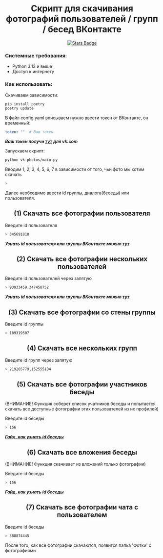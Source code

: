 <h1 align="center">Скрипт для скачивания фотографий пользователей / групп / бесед ВКонтакте</h1>

<div align="center">
	<a href="https://github.com/SolitarySpiral/vk-photos">
		<img src="https://img.shields.io/github/stars/SolitarySpiral/vk-photos" alt="Stars Badge"/>
	</a>	
</div>


### Системные требования:

* Python 3.13 и выше
* Доступ к интернету

### Как использовать:

Скачиваем зависимости:
```bash
pip install poetry
poetry update
```

В файл config.yaml вписываем нужно ввести токен от ВКонтакте, он временный:
```yaml
token: ""  # Ваш токен
```
***Ваш токен получи [тут](https://vkhost.github.io/) для vk.com***

Запускаем скрипт:
```bash
python vk-photos/main.py
```

Вводим 1, 2, 3, 4, 5, 6, 7 в зависимости от того, чьи фото мы хотим скачать
```bash
>
```
Далее необходимо ввести id группы, диалога(беседы) или пользователя.

<h2 align="center">(1) Скачать все фотографии пользователя</h2>

Введите id пользователя
```bash
> 345691818
```
***Узнать id пользователя или группы ВКонтакте можно [тут](https://regvk.com/id/)***

<h2 align="center">(2) Скачать все фотографии нескольких пользователей</h2>

Введите id пользователей через запятую
```bash
> 93933459,347458752
```

***Узнать id пользователя или группы ВКонтакте можно [тут](https://regvk.com/id/)***


<h2 align="center">(3) Скачать все фотографии со стены группы</h2>

Введите id группы
```bash
> 189319507
```

<h2 align="center">(4) Скачать все нескольких групп</h2>

Введите id групп через запятую
```bash
> 219265779,152555184
```

<h2 align="center">(5) Скачать все фотографии участников беседы</h2>
(ВНИМАНИЕ! Функция соберет список учатников беседы и попытается скачать все доступные фотографии этих пользователей из их профилей)

Введите id беседы
```bash
> 156
```

***[Гайд, как узнать id беседы](https://online-vkontakte.ru/2019/01/kak-uznat-id-besedy-v-vk.html)***

<h2 align="center">(6) Скачать все вложения беседы</h2>
(ВНИМАНИЕ! Функция скачивает из вложений только фотографии)

Введите id беседы
```bash
> 156
```

***[Гайд, как узнать id беседы](https://online-vkontakte.ru/2019/01/kak-uznat-id-besedy-v-vk.html)***

<h2 align="center">(7) Скачать все фотографии чата с пользователем</h2>

Введите id беседы
```bash
> 388874445
```

После того, как все фотографии скачаются, появится папка 'Фотки' c фотографиями
